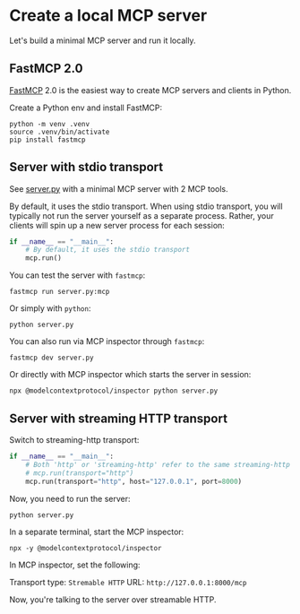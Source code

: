 # Create a local MCP server

Let's build a minimal MCP server and run it locally.

## FastMCP 2.0

[FastMCP](https://gofastmcp.com/) 2.0 is the easiest way to create MCP servers and clients in Python.

Create a Python env and install FastMCP:

```shell
python -m venv .venv
source .venv/bin/activate
pip install fastmcp
```

## Server with stdio transport

See [server.py](server.py) with a minimal MCP server with 2 MCP tools.

By default, it uses the stdio transport. When using stdio transport, you will typically not run the server yourself as a separate process. Rather, your clients will spin up a new server process for each session:

```python
if __name__ == "__main__":
    # By default, it uses the stdio transport
    mcp.run()
```

You can test the server with `fastmcp`:

```shell
fastmcp run server.py:mcp
```

Or simply with `python`:

```shell
python server.py
```

You can also run via MCP inspector through `fastmcp`:

```shell
fastmcp dev server.py
```

Or directly with MCP inspector which starts the server in session:

```shell
npx @modelcontextprotocol/inspector python server.py
```

## Server with streaming HTTP transport

Switch to streaming-http transport:

```python
if __name__ == "__main__":
    # Both 'http' or 'streaming-http' refer to the same streaming-http transport
    # mcp.run(transport="http")
    mcp.run(transport="http", host="127.0.0.1", port=8000)
```

Now, you need to run the server:

```shell
python server.py
```

In a separate terminal, start the MCP inspector:

```shell
npx -y @modelcontextprotocol/inspector
```

In MCP inspector, set the following:

Transport type: `Stremable HTTP`
URL: `http://127.0.0.1:8000/mcp`

Now, you're talking to the server over streamable HTTP.
